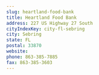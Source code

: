 ```yaml
---
slug: heartland-food-bank
title: Heartland Food Bank
address: 227 US Highway 27 South
cityIndexKey: city-fl-sebring
city: Sebring
state: FL
postal: 33870
website: 
phone: 863-385-7885
fax: 863-385-3603
---
```

